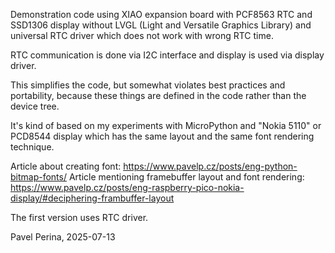 Demonstration code using XIAO expansion board with
PCF8563 RTC and SSD1306 display without LVGL
(Light and Versatile Graphics Library)
and universal RTC driver which does not work with wrong RTC time.

RTC communication is done via I2C interface and display is
used via display driver.

This simplifies the code, but somewhat violates best practices
and portability, because these things are defined in the code
rather than the device tree.

It's kind of based on my experiments with MicroPython and
"Nokia 5110" or PCD8544 display which has the same layout
and the same font rendering technique.

Article about creating font: https://www.pavelp.cz/posts/eng-python-bitmap-fonts/
Article mentioning framebuffer layout and font rendering: https://www.pavelp.cz/posts/eng-raspberry-pico-nokia-display/#deciphering-frambuffer-layout

The first version uses RTC driver.

Pavel Perina, 2025-07-13

